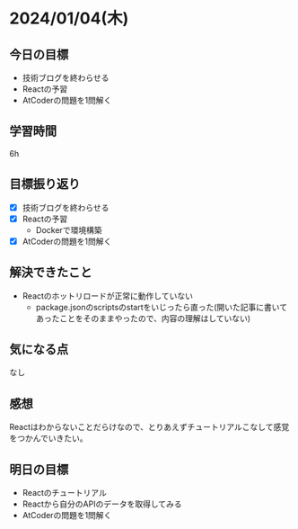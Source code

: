 # 2024/01/04(木)

## 今日の目標
* 技術ブログを終わらせる
* Reactの予習
* AtCoderの問題を1問解く

## 学習時間
6h

## 目標振り返り
* [x] 技術ブログを終わらせる
* [x] Reactの予習
  * Dockerで環境構築
* [x] AtCoderの問題を1問解く

## 解決できたこと
- Reactのホットリロードが正常に動作していない
  - package.jsonのscriptsのstartをいじったら直った(開いた記事に書いてあったことをそのままやったので、内容の理解はしていない)

## 気になる点
なし

## 感想
Reactはわからないことだらけなので、とりあえずチュートリアルこなして感覚をつかんでいきたい。

## 明日の目標
* Reactのチュートリアル
* Reactから自分のAPIのデータを取得してみる
* AtCoderの問題を1問解く